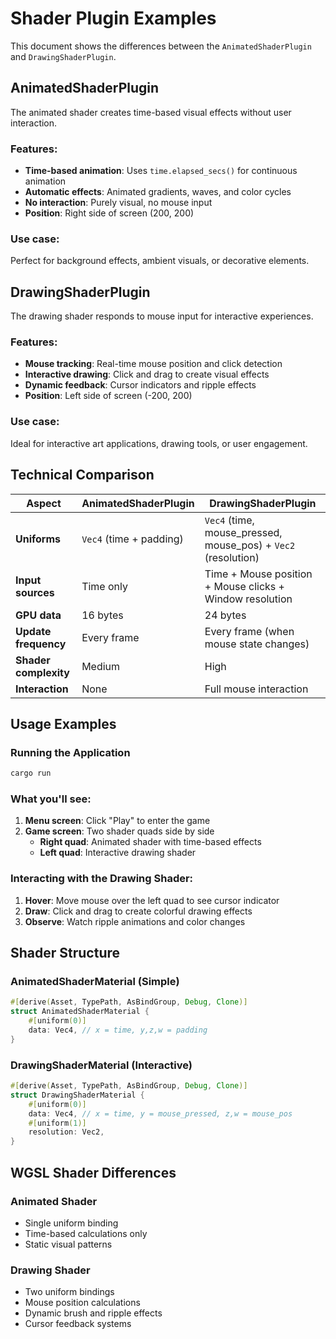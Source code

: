 # Shader Plugin Examples

This document shows the differences between the `AnimatedShaderPlugin` and `DrawingShaderPlugin`.

## AnimatedShaderPlugin

The animated shader creates time-based visual effects without user interaction.

### Features:
- **Time-based animation**: Uses `time.elapsed_secs()` for continuous animation
- **Automatic effects**: Animated gradients, waves, and color cycles
- **No interaction**: Purely visual, no mouse input
- **Position**: Right side of screen (200, 200)

### Use case:
Perfect for background effects, ambient visuals, or decorative elements.

## DrawingShaderPlugin

The drawing shader responds to mouse input for interactive experiences.

### Features:
- **Mouse tracking**: Real-time mouse position and click detection
- **Interactive drawing**: Click and drag to create visual effects
- **Dynamic feedback**: Cursor indicators and ripple effects
- **Position**: Left side of screen (-200, 200)

### Use case:
Ideal for interactive art applications, drawing tools, or user engagement.

## Technical Comparison

| Aspect | AnimatedShaderPlugin | DrawingShaderPlugin |
|--------|---------------------|---------------------|
| **Uniforms** | `Vec4` (time + padding) | `Vec4` (time, mouse_pressed, mouse_pos) + `Vec2` (resolution) |
| **Input sources** | Time only | Time + Mouse position + Mouse clicks + Window resolution |
| **GPU data** | 16 bytes | 24 bytes |
| **Update frequency** | Every frame | Every frame (when mouse state changes) |
| **Shader complexity** | Medium | High |
| **Interaction** | None | Full mouse interaction |

## Usage Examples

### Running the Application
```bash
cargo run
```

### What you'll see:
1. **Menu screen**: Click "Play" to enter the game
2. **Game screen**: Two shader quads side by side
   - **Right quad**: Animated shader with time-based effects
   - **Left quad**: Interactive drawing shader

### Interacting with the Drawing Shader:
1. **Hover**: Move mouse over the left quad to see cursor indicator
2. **Draw**: Click and drag to create colorful drawing effects
3. **Observe**: Watch ripple animations and color changes

## Shader Structure

### AnimatedShaderMaterial (Simple)
```rust
#[derive(Asset, TypePath, AsBindGroup, Debug, Clone)]
struct AnimatedShaderMaterial {
    #[uniform(0)]
    data: Vec4, // x = time, y,z,w = padding
}
```

### DrawingShaderMaterial (Interactive)
```rust
#[derive(Asset, TypePath, AsBindGroup, Debug, Clone)]
struct DrawingShaderMaterial {
    #[uniform(0)]
    data: Vec4, // x = time, y = mouse_pressed, z,w = mouse_pos
    #[uniform(1)] 
    resolution: Vec2,
}
```

## WGSL Shader Differences

### Animated Shader
- Single uniform binding
- Time-based calculations only
- Static visual patterns

### Drawing Shader
- Two uniform bindings
- Mouse position calculations
- Dynamic brush and ripple effects
- Cursor feedback systems
